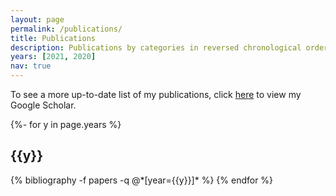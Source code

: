 ```yaml
---
layout: page
permalink: /publications/
title: Publications
description: Publications by categories in reversed chronological order. generated by jekyll-scholar.
years: [2021, 2020]
nav: true
---
```

<!-- _pages/publications.md -->
To see a more up-to-date list of my publications, click <a href="https://scholar.google.com/citations?user=V5MrsL8AAAAJ&hl=en" target="_blank" rel="noopener noreferrer">here</a> to view my Google Scholar.
<div class="publications">

{%- for y in page.years %}
  <h2 class="year">{{y}}</h2>
  {% bibliography -f papers -q @*[year={{y}}]* %}
{% endfor %}

</div>
